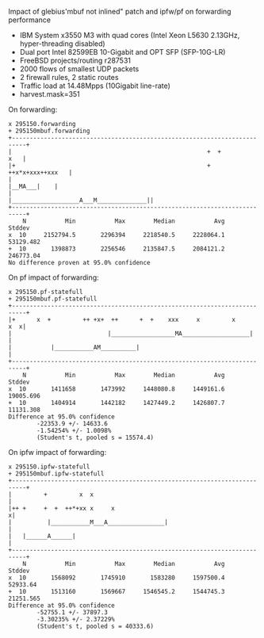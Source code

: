 Impact of glebius'mbuf not inlined" patch and ipfw/pf on forwarding performance
  - IBM System x3550 M3 with quad cores (Intel Xeon L5630 2.13GHz, hyper-threading disabled)
  - Dual port Intel 82599EB 10-Gigabit and OPT SFP (SFP-10G-LR)
  - FreeBSD projects/routing r287531
  - 2000 flows of smallest UDP packets
  - 2 firewall rules, 2 static routes
  - Traffic load at 14.48Mpps (10Gigabit line-rate)
  - harvest.mask=351

On forwarding:

```
x 295150.forwarding
+ 295150mbuf.forwarding
+--------------------------------------------------------------------------+
|                                                       +  +           x   |
|+                                                      + ++x*x+xxx++xxx   |
|                                                             |__MA___|    |
|                                  |___________________A___M______________||
+--------------------------------------------------------------------------+
    N           Min           Max        Median           Avg        Stddev
x  10     2152794.5       2296394     2218540.5     2228064.1     53129.482
+  10       1398873       2256546     2135847.5     2084121.2     246773.04
No difference proven at 95.0% confidence
```

On pf impact of forwarding:
```
x 295150.pf-statefull
+ 295150mbuf.pf-statefull
+--------------------------------------------------------------------------+
|+      x  +         ++ +x+  ++      +  +    xxx     x         x       x  x|
|                           |__________________MA___________________|      |
|           |___________AM__________|                                      |
+--------------------------------------------------------------------------+
    N           Min           Max        Median           Avg        Stddev
x  10       1411658       1473992     1448080.8     1449161.6     19005.696
+  10       1404914       1442182     1427449.2     1426807.7     11131.308
Difference at 95.0% confidence
        -22353.9 +/- 14633.6
        -1.54254% +/- 1.0098%
        (Student's t, pooled s = 15574.4)
```

On ipfw impact of forwarding:
```
x 295150.ipfw-statefull
+ 295150mbuf.ipfw-statefull
+--------------------------------------------------------------------------+
|         +         x  x                                                   |
|++ +     +  +  ++*+xx x     x                                            x|
|          |___________M___A________________|                              |
|   |______A______|                                                        |
+--------------------------------------------------------------------------+
    N           Min           Max        Median           Avg        Stddev
x  10       1568092       1745910       1583280     1597500.4      52933.64
+  10       1513160       1569667     1546545.2     1544745.3     21251.565
Difference at 95.0% confidence
        -52755.1 +/- 37897.3
        -3.30235% +/- 2.37229%
        (Student's t, pooled s = 40333.6)

```
